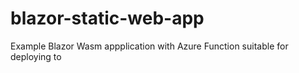 # blazor-static-web-app
Example Blazor Wasm appplication with Azure Function suitable for deploying to 
